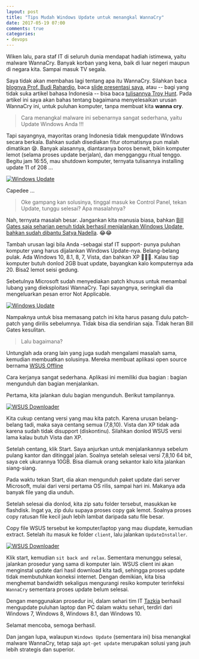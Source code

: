 ```yaml
---
layout: post
title: "Tips Mudah Windows Update untuk menangkal WannaCry"
date: 2017-05-19 07:00
comments: true
categories:
- devops
---
```

Wiken lalu, para staf IT di seluruh dunia mendapat hadiah istimewa, yaitu malware WannaCry. Banyak korban yang kena, baik di luar negeri maupun di negara kita. Sampai masuk TV segala.

Saya tidak akan membahas lagi tentang apa itu WannaCry. Silahkan baca [blognya Prof. Budi Rahardjo](https://rahard.wordpress.com/2017/05/14/penanganan-ransomware-wannacry/), baca [slide presentasi saya](https://goo.gl/s7xCV1), atau -- bagi yang tidak suka artikel bahasa Indonesia -- bisa baca [tulisannya Troy Hunt](https://www.troyhunt.com/everything-you-need-to-know-about-the-wannacrypt-ransomware/). Pada artikel ini saya akan bahas tentang bagaimana menyelesaikan urusan WannaCry ini, untuk puluhan komputer, tanpa membuat kita __wanna cry__.

<!--more-->

> Cara menangkal malware ini sebenarnya sangat sederhana, yaitu Update Windows Anda !!!

Tapi sayangnya, mayoritas orang Indonesia tidak mengupdate Windows secara berkala. Bahkan sudah disediakan fitur otomatisnya pun malah dimatikan 😪. Banyak alasannya, diantaranya boros benwit, bikin komputer lemot (selama proses update berjalan), dan mengganggu ritual tenggo. Begitu jam 16:55, mau shutdown komputer, ternyata tulisannya installing update 11 of 208 ...

[![Windows Update]({{site.url}}/images/uploads/2017/wsus-offline/windows-update.png)]({{site.url}}/images/uploads/2017/wsus-offline/windows-update.png)

Capedee ...

> Oke gampang kan solusinya, tinggal masuk ke Control Panel, tekan Update, tunggu selesai? Apa masalahnya?

Nah, ternyata masalah besar. Jangankan kita manusia biasa, bahkan [Bill Gates saja seharian penuh tidak berhasil menjalankan Windows Update, bahkan sudah dibantu Satya Nadella](
http://www.newyorker.com/humor/borowitz-report/gates-spends-entire-first-day-back-in-office-trying-to-install-windows-8-1). 😂😂

Tambah urusan lagi bila Anda -sebagai staf IT support- punya puluhan komputer yang harus dijalankan Windows Update-nya. Belang-belang pulak. Ada Windows 10, 8.1, 8, 7, Vista, dan bahkan XP 🙈😵😭. Kalau tiap komputer butuh donlod 2GB buat update, bayangkan kalo komputernya ada 20. Bisa2 lemot seisi gedung.

Sebetulnya Microsoft sudah menyediakan patch khusus untuk menambal lubang yang dieksploitasi WannaCry. Tapi sayangnya, seringkali dia mengeluarkan pesan error Not Applicable.

[![Windows Update]({{site.url}}/images/uploads/2017/wsus-offline/update-not-applicable.png)]({{site.url}}/images/uploads/2017/wsus-offline/update-not-applicable.png)

Nampaknya untuk bisa memasang patch ini kita harus pasang dulu patch-patch yang dirilis sebelumnya. Tidak bisa dia sendirian saja. Tidak heran Bill Gates kesulitan.

> Lalu bagaimana?

Untunglah ada orang lain yang juga sudah mengalami masalah sama, kemudian membuatkan solusinya. Mereka membuat aplikasi open source bernama [WSUS Offline](http://www.wsusoffline.net/docs/)

Cara kerjanya sangat sederhana. Aplikasi ini memiliki dua bagian : bagian mengunduh dan bagian menjalankan.

Pertama, kita jalankan dulu bagian mengunduh. Berikut tampilannya.

[![WSUS Downloader]({{site.url}}/images/uploads/2017/wsus-offline/wsus-downloader.png)]({{site.url}}/images/uploads/2017/wsus-offline/wsus-downloader.png)

Kita cukup centang versi yang mau kita patch. Karena urusan belang-belang tadi, maka saya centang semua (7,8,10). Vista dan XP tidak ada karena sudah tidak disupport (diskontinu). Silahkan donlod WSUS versi lama kalau butuh Vista dan XP.

Setelah centang, klik Start. Saya anjurkan untuk menjalankannya sebelum pulang kantor dan ditinggal jalan. Soalnya setelah selesai versi 7,8,10 64 bit, saya cek ukurannya 10GB. Bisa diamuk orang sekantor kalo kita jalankan siang-siang.

Pada waktu tekan Start, dia akan mengunduh paket update dari server Microsoft, mulai dari versi pertama OS rilis, sampai hari ini. Makanya ada banyak file yang dia unduh.

Setelah selesai dia donlod, kita zip satu folder tersebut, masukkan ke flashdisk. Ingat ya, zip dulu supaya proses copy gak lemot. Soalnya proses copy ratusan file kecil jauh lebih lambat daripada satu file besar.

Copy file WSUS tersebut ke komputer/laptop yang mau diupdate, kemudian extract. Setelah itu masuk ke folder `client`, lalu jalankan `UpdateInstaller`.

[![WSUS Downloader]({{site.url}}/images/uploads/2017/wsus-offline/wsus-downloader.png)]({{site.url}}/images/uploads/2017/wsus-offline/run-wsus-client.png)

Klik start, kemudian `sit back and relax`. Sementara menunggu selesai, jalankan prosedur yang sama di komputer lain. WSUS client ini akan menginstal update dari hasil download kita tadi, sehingga proses update tidak membutuhkan koneksi internet. Dengan demikian, kita bisa menghemat bandwidth sekaligus mengurangi resiko komputer terinfeksi `WannaCry` sementara proses update belum selesai.

Dengan menggunakan prosedur ini, dalam sehari tim IT [Tazkia](http://tazkia.ac.id) berhasil mengupdate puluhan laptop dan PC dalam waktu sehari, terdiri dari Windows 7, Windows 8, Windows 8.1, dan Windows 10.

Selamat mencoba, semoga berhasil.

Dan jangan lupa, walaupun `Windows Update` (sementara ini) bisa menangkal malware WannaCry, tetap saja `apt-get update` merupakan solusi yang jauh lebih strategis dan superior.

